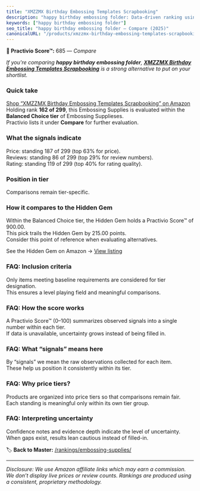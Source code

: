 ```yaml
---
title: "XMZZMX Birthday Embossing Templates Scrapbooking"
description: "happy birthday embossing folder: Data-driven ranking using the Practivio Score™. Positioned by quality, value, demand, findability, momentum."
keywords: ["happy birthday embossing folder"]
seo_title: "happy birthday embossing folder — Compare (2025)"
canonicalURL: "/products/xmzzmx-birthday-embossing-templates-scrapbooking-B0CR49C5PL/"
---
```


**🛒 Practivio Score™:** 685 — _Compare_


*If you're comparing **happy birthday embossing folder**, **[XMZZMX Birthday Embossing Templates Scrapbooking](https://www.amazon.com/dp/B0CR49C5PL?tag=practivio-20)** is a strong alternative to put on your shortlist.*
### Quick take
[Shop “XMZZMX Birthday Embossing Templates Scrapbooking” on Amazon](https://www.amazon.com/dp/B0CR49C5PL?tag=practivio-20)
Holding rank **162 of 299**, this Embossing Supplies is evaluated within the **Balanced Choice tier** of Embossing Supplieses.  
Practivio lists it under **Compare** for further evaluation.

### What the signals indicate
Price: standing 187 of 299 (top 63% for price).  
Reviews: standing 86 of 299 (top 29% for review numbers).  
Rating: standing 119 of 299 (top 40% for rating quality).  

### Position in tier
Comparisons remain tier-specific.

### How it compares to the Hidden Gem
Within the Balanced Choice tier, the Hidden Gem holds a Practivio Score™ of 900.00.  
This pick trails the Hidden Gem by 215.00 points.  
Consider this point of reference when evaluating alternatives.  

See the Hidden Gem on Amazon → [View listing](https://www.amazon.com/dp/B001DKMBTO?tag=practivio-20)

### FAQ: Inclusion criteria
Only items meeting baseline requirements are considered for tier designation.  
This ensures a level playing field and meaningful comparisons.

### FAQ: How the score works
A Practivio Score™ (0–100) summarizes observed signals into a single number within each tier.  
If data is unavailable, uncertainty grows instead of being filled in.

### FAQ: What “signals” means here
By “signals” we mean the raw observations collected for each item.  
These help us position it consistently within its tier.

### FAQ: Why price tiers?
Products are organized into price tiers so that comparisons remain fair.  
Each standing is meaningful only within its own tier group.

### FAQ: Interpreting uncertainty
Confidence notes and evidence depth indicate the level of uncertainty.  
When gaps exist, results lean cautious instead of filled-in.

<!-- Missing template for Compare/CompareWithinPriceClass -->


🏷️ **Back to Master:** [/rankings/embossing-supplies/](/rankings/embossing-supplies/)

---
_Disclosure: We use Amazon affiliate links which may earn a commission. We don’t display live prices or review counts. Rankings are produced using a consistent, proprietary methodology._
